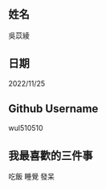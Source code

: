 姓名
----
吳苡綾

日期
----
2022/11/25

Github Username
---------------
wul510510

我最喜歡的三件事
---------------
吃飯 睡覺 發呆